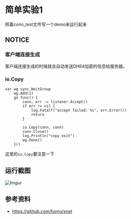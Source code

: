 # 简单实验1
照着conn_test文件写一个demo来运行起来

## NOTICE
### 客户端连接生成
客户端连接生成的时候就会自动发送DH64加密的信息给服务器。

### io.Copy
```
var wg sync.WaitGroup
	wg.Add(1)
	go func() {
		conn, err := listener.Accept()
		if err != nil {
			log.Fatalf("accept failed: %s", err.Error())
			return
		}

		io.Copy(conn, conn)
		conn.Close()
		log.Println("copy exit")
		wg.Done()
	}()
```
这里的`io.Copy`要注意一下

## 运行截图
![Imgur](http://i.imgur.com/BvR0xVa.png)

## 参考资料
 - https://github.com/funny/snet